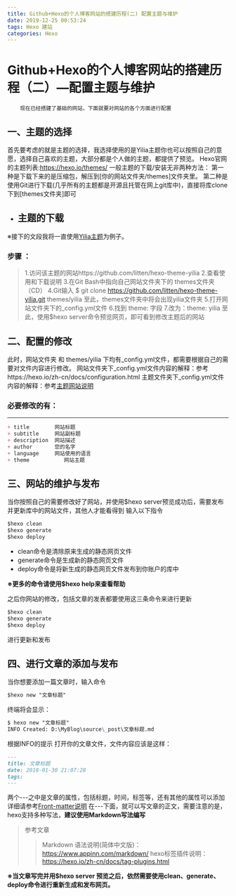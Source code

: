 ```yaml
---
title: Github+Hexo的个人博客网站的搭建历程(二) 配置主题与维护 
date: 2019-12-25 00:53:24
tags: Hexo 建站
categories: Hexo
---
```

# Github+Hexo的个人博客网站的搭建历程（二）—配置主题与维护

        现在已经搭建了基础的网站，下面就要对网站的各个方面进行配置

## 一、主题的选择

首先要考虑的就是主题的选择，我选择使用的是Yilia主题你也可以按照自己的意愿，选择自己喜欢的主题，大部分都是个人做的主题，都提供了预览。
Hexo官网的主题列表:https://hexo.io/themes/
一般主题的下载/安装无非两种方法：
第一种是下载下来的是压缩包，解压到[你的网站文件夹/themes]文件夹里。
第二种是使用Git进行下载(几乎所有的主题都是开源且托管在网上git库中)，直接将库clone下到[themes文件夹]即可

* ## 主题的下载

※接下的文段我将一直使用[Yilia主题](https://github.com/litten/hexo-theme-yilia)为例子。

### 步骤 ：


> 1.访问该主题的网站https://github.com/litten/hexo-theme-yilia
2.查看使用和下载说明
3.在Git Bash中指向自己网站文件夹下的 themes文件夹（CD）
4.Git输入
$ git clone https://github.com/litten/hexo-theme-yilia.git themes/yilia
至此，themes文件夹中将会出现yilia文件夹
5.打开网站文件夹下的_config.yml文件
6.找到 theme: 字段
7.改为：theme: yilia
至此，使用$hexo server命令预览网页，即可看到修改主题后的网站

## 二、配置的修改 

此时，网站文件夹 和 themes/yilia 下均有_config.yml文件，都需要根据自己的需要对文件内容进行修改。
网站文件夹下_config.yml文件内容的解释：参考https://hexo.io/zh-cn/docs/configuration.html
主题文件夹下_config.yml文件内容的解释：参考[主题网站说明](https://github.com/litten/hexo-theme-yilia)

### 必要修改的有：

---

```markdown
+ title        网站标题
+ subtitle     网站副标题
+ description  网站描述
+ author       您的名字
+ language     网站使用的语言
+ theme           网站主题
```

## 三、网站的维护与发布

当你按照自己的需要修改好了网站，并使用$hexo server预览成功后，需要发布并更新库中的网站文件，其他人才能看得到
输入以下指令

```markdown
$hexo clean
$hexo generate
$hexo deploy
```


* clean命令是清除原来生成的静态网页文件
* generate命令是生成新的静态网页文件
* deploy命令是将新生成的静态网页文件发布到你账户的库中

**※更多的命令请使用$hexo help来查看帮助**

之后你网站的修改，包括文章的发表都要使用这三条命令来进行更新

```markdown
$hexo clean
$hexo generate
$hexo deploy
```

进行更新和发布

## 四、进行文章的添加与发布

当你想要添加一篇文章时，输入命令

```markdown
$hexo new "文章标题"
```

终端将会显示：
```markdown
$ hexo new "文章标题"
INFO Created: D:\MyBlog\source\_post\文章标题.md
```

根据INFO的提示 打开你的文章文件，文件内容应该是这样：

```markdown
---
title: 文章标题
date: 2018-01-30 21:07:28
tags:
---
```

两个---之中是文章的属性，包括标题，时间，标签等，还有其他的属性可以添加详细请参考[Front-matter说明](https://hexo.io/zh-cn/docs/front-matter.html)
在---下面，就可以写文章的正文，需要注意的是，hexo支持多种写法，**建议使用Markdown写法编写**

> 参考文章
>> Markdown 语法说明(简体中文版)：https://www.appinn.com/markdown/
>> hexo标签插件说明：https://hexo.io/zh-cn/docs/tag-plugins.html

**※当文章写完并用$hexo server 预览之后，依然需要使用clean、generate、deploy命令进行重新生成和发布网页。**